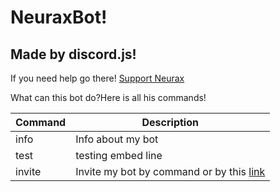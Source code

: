 # NeuraxBot!
## Made by discord.js!


If you need help go there! [Support Neurax](https://invite.gg/dragonforce)

What can this bot do?Here is all his commands!



Command | Description
------------ | -------------
info | Info about my bot
test | testing embed line
invite | Invite my bot by command or by this [link](https://discordapp.com/oauth2/authorize?client_id=503253370694402048&scope=bot&permissions=1878392257)
